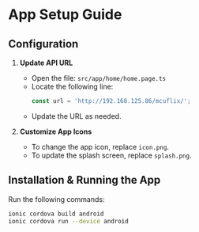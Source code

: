 # App Setup Guide

## Configuration

1. **Update API URL**
	- Open the file: `src/app/home/home.page.ts`
	- Locate the following line:
		```typescript
		const url = 'http://192.168.125.86/mcuflix/';
		```
	- Update the URL as needed.

2. **Customize App Icons**
	- To change the app icon, replace `icon.png`.
	- To update the splash screen, replace `splash.png`.

## Installation & Running the App

Run the following commands:

```bash
ionic cordova build android
ionic cordova run --device android
```
